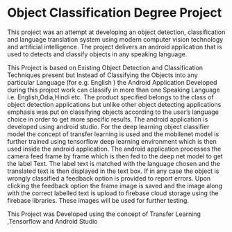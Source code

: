 # Object Classification Degree Project
This project was an attempt at developing an object detection, classification and language translation system using modern computer vision technology and artificial intelligence. The project delivers an android application that is used to detects and classify objects in any speaking language.

This Project is based on Existing Object Detection and Classification Techniques present but Instead of Classifying the Objects into any particular Language (for e.g. English ) the Android Application Developed during this project work can classify in more than one Speaking Language i.e. English,Odia,Hindi etc. The product specified belongs to the class of object detection applications but unlike other object detecting applications emphasis was put on classifying objects according to the user’s language choice in order to get more specific results. The android application is developed using android studio. For the deep learning object classifier model the concept of transfer learning is used and the mobilenet model is further trained using tensorflow deep learning environment which is then used inside the android application. The android application processes the camera feed frame by frame which is then fed to the deep net model to get the label Text. The label text is matched with the language chosen and the translated text is then displayed in the text box. If in any case the object is wrongly classified a feedback option is provided to report errors.
Upon clicking the feedback option the frame image is saved and the image along with the correct labelled text is upload to firebase cloud storage using the firebase libraries. These images will be used for further testing.

This Project was Developed using the concept of Transfer Learning ,Tensorflow and Android Studio
